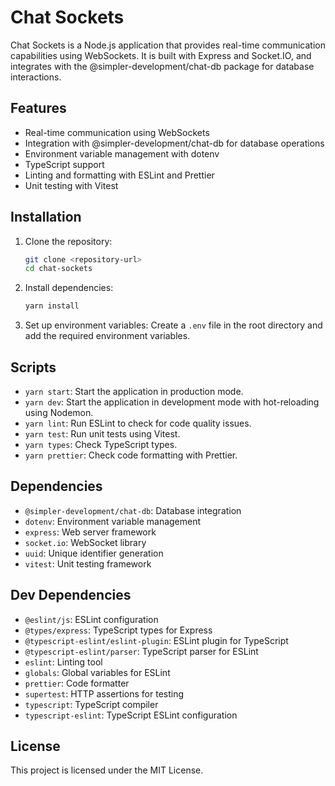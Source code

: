 # Chat Sockets

Chat Sockets is a Node.js application that provides real-time communication capabilities using WebSockets. It is built with Express and Socket.IO, and integrates with the @simpler-development/chat-db package for database interactions.

## Features

- Real-time communication using WebSockets
- Integration with @simpler-development/chat-db for database operations
- Environment variable management with dotenv
- TypeScript support
- Linting and formatting with ESLint and Prettier
- Unit testing with Vitest

## Installation

1. Clone the repository:

   ```bash
   git clone <repository-url>
   cd chat-sockets
   ```

2. Install dependencies:

   ```bash
   yarn install
   ```

3. Set up environment variables:
   Create a `.env` file in the root directory and add the required environment variables.

## Scripts

- `yarn start`: Start the application in production mode.
- `yarn dev`: Start the application in development mode with hot-reloading using Nodemon.
- `yarn lint`: Run ESLint to check for code quality issues.
- `yarn test`: Run unit tests using Vitest.
- `yarn types`: Check TypeScript types.
- `yarn prettier`: Check code formatting with Prettier.

## Dependencies

- `@simpler-development/chat-db`: Database integration
- `dotenv`: Environment variable management
- `express`: Web server framework
- `socket.io`: WebSocket library
- `uuid`: Unique identifier generation
- `vitest`: Unit testing framework

## Dev Dependencies

- `@eslint/js`: ESLint configuration
- `@types/express`: TypeScript types for Express
- `@typescript-eslint/eslint-plugin`: ESLint plugin for TypeScript
- `@typescript-eslint/parser`: TypeScript parser for ESLint
- `eslint`: Linting tool
- `globals`: Global variables for ESLint
- `prettier`: Code formatter
- `supertest`: HTTP assertions for testing
- `typescript`: TypeScript compiler
- `typescript-eslint`: TypeScript ESLint configuration

## License

This project is licensed under the MIT License.
